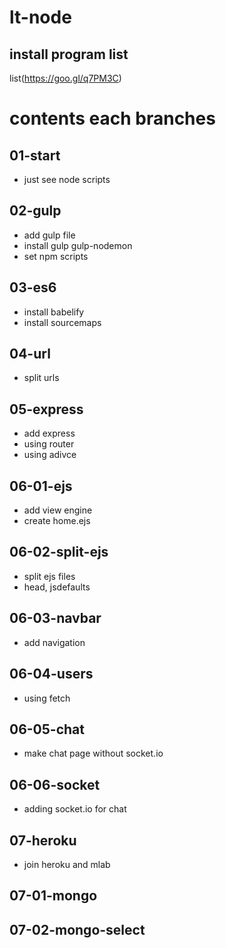 # lt-node

## install program list
list(https://goo.gl/q7PM3C)

# contents each branches
## 01-start
- just see node scripts

## 02-gulp
- add gulp file
- install gulp gulp-nodemon
- set npm scripts

## 03-es6
- install babelify
- install sourcemaps

## 04-url
- split urls

## 05-express
- add express
- using router
- using adivce

## 06-01-ejs
- add view engine
- create home.ejs

## 06-02-split-ejs
- split ejs files
- head, jsdefaults

## 06-03-navbar
- add navigation

## 06-04-users
- using fetch

## 06-05-chat
- make chat page without socket.io

## 06-06-socket
- adding socket.io for chat

## 07-heroku
- join heroku and mlab

## 07-01-mongo

## 07-02-mongo-select
